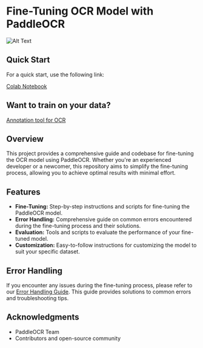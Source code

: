 # Fine-Tuning OCR Model with PaddleOCR

![Alt Text](https://github.com/Dmitry543/finetune_paddle_ocr/blob/main/documentation/get_your_OCR_model_finally_customized.gif)

## Quick Start

For a quick start, use the following link:

[Colab Notebook](https://colab.research.google.com/drive/1tCb-_oPgKFxWTDG_ggEDoZVIy7O1uOR7?usp=sharing)

## Want to train on your data?

[Annotation tool for OCR](https://github.com/PFCCLab/PPOCRLabel)

## Overview

This project provides a comprehensive guide and codebase for fine-tuning the OCR model using PaddleOCR. Whether you're an experienced developer or a newcomer, this repository aims to simplify the fine-tuning process, allowing you to achieve optimal results with minimal effort.

## Features

- **Fine-Tuning:** Step-by-step instructions and scripts for fine-tuning the PaddleOCR model.
- **Error Handling:** Comprehensive guide on common errors encountered during the fine-tuning process and their solutions.
- **Evaluation:** Tools and scripts to evaluate the performance of your fine-tuned model.
- **Customization:** Easy-to-follow instructions for customizing the model to suit your specific dataset.

## Error Handling

If you encounter any issues during the fine-tuning process, please refer to our [Error Handling Guide](https://github.com/Dmitry543/finetune_paddle_ocr/blob/main/documentation/error_handling.md). This guide provides solutions to common errors and troubleshooting tips.

## Acknowledgments

- PaddleOCR Team
- Contributors and open-source community
